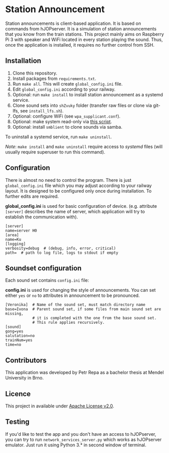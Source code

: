 # Station Announcement

Station announcements is client-based application. It is based on commands from
hJOPserver. It is a simulation of station announcements that you know from the
train stations. This project mainly aims on Raspberry Pi 3 with speaker and
WiFi located in every station playing the sound. Thus, once the application is
installed, it requires no further control from SSH.

## Installation

 1. Clone this repository.
 2. Install packages from `requirements.txt`.
 3. Run `make all`. This will create `global_config.ini` file.
 4. Edit `global_config.ini` according to your railway.
 5. Optional: run `make install` to install station announcement as a systemd
    service.
 6. Clone sound sets into `shZvuky` folder (transfer raw files or clone
    via git-lfs, see `install_lfs.sh`).
 7. Optional: configure WiFi (see `wpa_supplicant.conf`).
 8. Optional: make system read-only via
    [this script](https://github.com/ways/rpi-readonly).
 9. Optional: install `smblient` to clone sounds via samba.

To uninstall a systemd service, run `make uninstall`.

*Note*: `make install` and `make uninstall` require access to *systemd* files
(will usually require superuser to run this command).

## Configuration

There is almost no need to control the program. There is just `global_config.ini`
file which you may adjust according to your railway layout. It is designed to
be configured only once during installation. To further edits are required.

**global_config.ini** is used for basic configuration of device. (e.g.
attribute `[server]` describes the name of server, which application will try to
establish the communication with).

```
[server]
name=server H0
[area]
name=Ku
[logging]
verbosity=debug  # (debug, info, error, critical)
path=  # path to log file, logs to stdout if empty
```

## Soundset configuration

Each sound set contains `config.ini` file:

**config.ini** is used for changing the style of announcements. You can set
either `yes` or `no` to attributes in announcement to be pronounced.

```
[Veronika]  # Name of the sound set, must match directory name
base=Ivona  # Parent sound set, if some files from main sound set are missing,
            # it is completed with the one from the base sound set.
            # This rule applies recursively.
[sound]
gong=yes
salutation=no
trainNum=yes
time=no
```

## Contributors

This application was developed by Petr Repa as a bachelor thesis at Mendel
University in Brno.

## Licence

This project in available under
[Apache License v2.0](https://www.apache.org/licenses/LICENSE-2.0).

## Testing

If you'd like to test the app and you don't have an access to hJOPserver, you
can try to run `network_services_server.py` which works as hJOPserver emulator.
Just run it using Python 3.* in second window of terminal.
